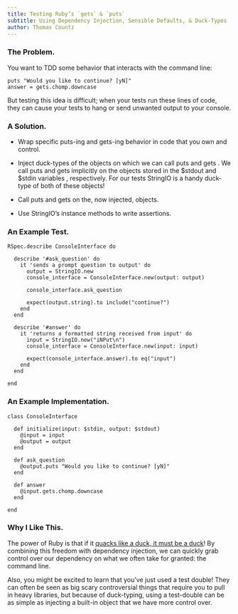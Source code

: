 ```yaml
---
title: Testing Ruby’s `gets` & `puts`
subtitle: Using Dependency Injection, Sensible Defaults, & Duck-Types
author: Thomas Countz
---
```


### The Problem.

You want to TDD some behavior that interacts with the command line:

```
puts "Would you like to continue? [yN]"
answer = gets.chomp.downcase
```

But testing this idea is difficult; when your tests run these lines of code, they can cause your tests to hang or send unwanted output to your console.

### A Solution.

* Wrap specific puts-ing and gets-ing behavior in code that you own and control.

* Inject duck-types of the objects on which we can call puts and gets . We call puts and gets implicitly on the objects stored in the $stdout and $stdin variables , respectively. For our tests StringIO is a handy duck-type of both of these objects!

* Call puts and gets on the, now injected, objects.

* Use StringIO’s instance methods to write assertions.

### An Example Test.

```
RSpec.describe ConsoleInterface do

  describe '#ask_question' do
    it 'sends a prompt question to output' do
      output = StringIO.new
      console_interface = ConsoleInterface.new(output: output)

      console_interface.ask_question

      expect(output.string).to include("continue?")
    end
  end

  describe '#answer' do
    it 'returns a formatted string received from input' do
      input = StringIO.new("iNPut\n")
      console_interface = ConsoleInterface.new(input: input)

      expect(console_interface.answer).to eq("input")
    end
  end

end
```

### An Example Implementation.

```
class ConsoleInterface

  def initialize(input: $stdin, output: $stdout)
    @input = input
    @output = output
  end

  def ask_question
    @output.puts "Would you like to continue? [yN]"
  end

  def answer
    @input.gets.chomp.downcase
  end

end
```

### Why I Like This.

The power of Ruby is that if it [quacks like a duck, it must be a duck](https://stackoverflow.com/questions/4205130/what-is-duck-typing)! By combining this freedom with dependency injection, we can quickly grab control over our dependency on what we often take for granted: the command line.

Also, you might be excited to learn that you’ve just used a test double! They can often be seen as big scary controversial things that require you to pull in heavy libraries, but because of duck-typing, using a test-double can be as simple as injecting a built-in object that we have more control over.

